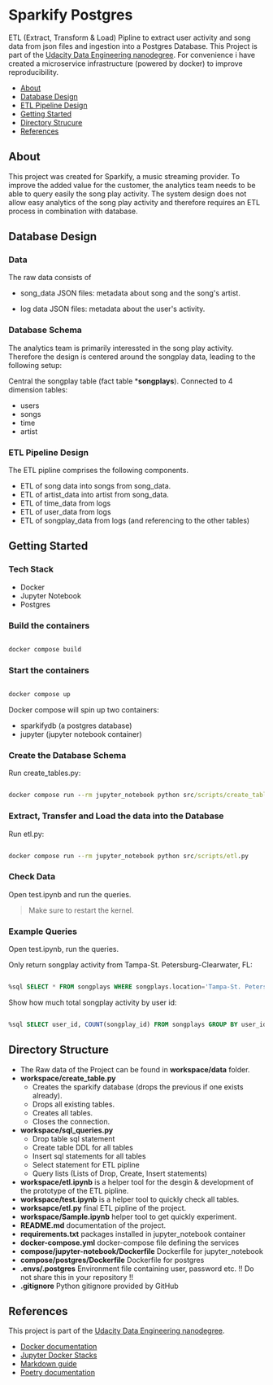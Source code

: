 # Sparkify Postgres

ETL (Extract, Transform & Load) Pipline to extract user activity and song data from json files and ingestion into a Postgres Database.
This Project is part of the [Udacity Data Engineering nanodegree](https://www.udacity.com/course/data-engineer-nanodegree--nd027).
For convenience i have created a microservice infrastructure (powered by docker) to improve reproducibility.

- [About](#about)
- [Database Design](#database-design)
- [ETL Pipeline Design](#etl-pipeline-design)
- [Getting Started](#getting-started)
- [Directory Strucure](#directory-structure)
- [References](#references)

## About

This project was created for Sparkify, a music streaming provider. To improve the added value for the
customer, the analytics team needs to be able to query easily the song play activity.
The system design does not allow easy analytics of the song play activity and therefore requires
an ETL process in combination with database.

## Database Design

### Data

The raw data consists of

- song_data JSON files: metadata about song and the song's artist.

- log data JSON files: metadata about the user's activity.


### Database Schema

The analytics team is primarily interessted in the song play activity. Therefore the design is centered
around the songplay data, leading to the following setup:

Central the songplay table (fact table ***songplays**).
Connected to 4 dimension tables:

- users
- songs
- time
- artist

### ETL Pipeline Design

The ETL pipline comprises the following components.

- ETL of song data into songs from song_data.
- ETL of artist_data into artist from song_data.
- ETL of time_data from logs
- ETL of user_data from logs
- ETL of songplay_data from logs (and referencing to the other tables)

## Getting Started

### Tech Stack

- Docker
- Jupyter Notebook
- Postgres

### Build the containers

```cmd

docker compose build

```

### Start the containers

```cmd

docker compose up

```

Docker compose will spin up two containers:

- sparkifydb (a postgres database)
- jupyter (jupyter notebook container)

### Create the Database Schema

Run create_tables.py:

```cmd

docker compose run --rm jupyter_notebook python src/scripts/create_tables.py

```

### Extract, Transfer and Load the data into the Database

Run etl.py:

```cmd

docker compose run --rm jupyter_notebook python src/scripts/etl.py

```

### Check Data

Open test.ipynb and run the queries.

>Make sure to restart the kernel.

### Example Queries

Open test.ipynb, run the queries.

Only return songplay activity from Tampa-St. Petersburg-Clearwater, FL:

```sql

%sql SELECT * FROM songplays WHERE songplays.location='Tampa-St. Petersburg-Clearwater, FL';

```

Show how much total songplay activity by user id:

```sql

%sql SELECT user_id, COUNT(songplay_id) FROM songplays GROUP BY user_id;

```

## Directory Structure

- The Raw data of the Project can be found in **workspace/data** folder.
- **workspace/create_table.py**
  - Creates the sparkify database (drops the previous if one exists already).
  - Drops all existing tables.
  - Creates all tables.
  - Closes the connection.
- **workspace/sql_queries.py**
  - Drop table sql statement
  - Create table DDL for all tables
  - Insert sql statements for all tables
  - Select statement for ETL pipline
  - Query lists (Lists of Drop, Create, Insert statements)
- **workspace/etl.ipynb** is a helper tool for the desgin & development of the prototype of the ETL pipline.
- **workspace/test.ipynb** is a helper tool to quickly check all tables.
- **worksapce/etl.py** final ETL pipline of the project.
- **workspace/Sample.ipynb** helper tool to get quickly experiment.
- **README.md** documentation of the project.
- **requirements.txt** packages installed in jupyter_notebook container
- **docker-compose.yml** docker-compose file defining the services
- **compose/jupyter-notebook/Dockerfile** Dockerfile for jupyter_notebook
- **compose/postgres/Dockerfile** Dockerfile for postgres
- **.envs/.postgres** Environment file containing user, password etc. !! Do not share this in your repository !!
- **.gitignore** Python gitignore provided by GitHub

## References

This project is part of the [Udacity Data Engineering nanodegree](https://www.udacity.com/course/data-engineer-nanodegree--nd027).

- [Docker documentation](https://docs.docker.com/)
- [Jupyter Docker Stacks](https://jupyter-docker-stacks.readthedocs.io/en/latest/using/recipes.html)
- [Markdown guide](https://www.markdownguide.org/basic-syntax/)
- [Poetry documentation](https://python-poetry.org/docs/)

